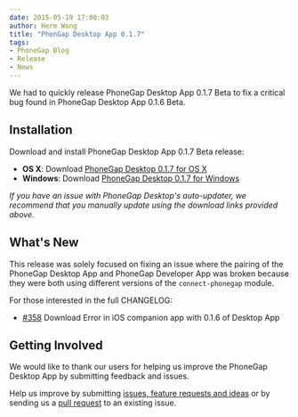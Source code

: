 ```yaml
---
date: 2015-05-19 17:00:03
author: Herm Wong
title: "PhonGap Desktop App 0.1.7"
tags:
- PhoneGap Blog
- Release
- News
---
```


We had to quickly release PhoneGap Desktop App 0.1.7 Beta to fix a critical bug found in PhoneGap Desktop App 0.1.6 Beta.

## Installation ##

Download and install PhoneGap Desktop App 0.1.7 Beta release:

- __OS X__: Download [PhoneGap Desktop 0.1.7 for OS X](https://github.com/phonegap/phonegap-app-desktop/releases/download/0.1.7/PhoneGapDesktop.dmg)
- __Windows__: Download [PhoneGap Desktop 0.1.7 for Windows](https://github.com/phonegap/phonegap-app-desktop/releases/tag/0.1.7)

_If you have an issue with PhoneGap Desktop's auto-updater, we recommend that you manually update using the download links provided above._

## What's New ##

This release was solely focused on fixing an issue where the pairing of the PhoneGap Desktop App and PhoneGap Developer App was broken because they were both using different versions of the `connect-phonegap` module.

For those interested in the full CHANGELOG:

- [#358](https://github.com/phonegap/phonegap-app-desktop/issues/358) Download Error in iOS companion app with 0.1.6 of Desktop App

## Getting Involved ##

We would like to thank our users for helping us improve the PhoneGap Desktop App by submitting feedback and issues.

Help us improve by submitting [issues, feature requests and ideas](https://github.com/phonegap/phonegap-app-desktop/issues) or by sending us a [pull request](https://github.com/phonegap/phonegap-app-desktop) to an existing issue.
